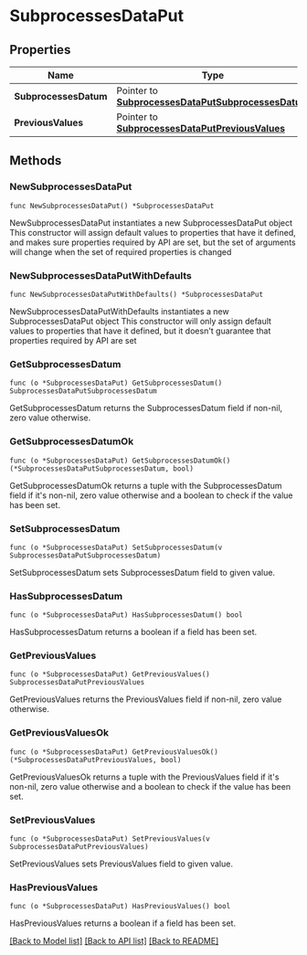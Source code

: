 # SubprocessesDataPut

## Properties

Name | Type | Description | Notes
------------ | ------------- | ------------- | -------------
**SubprocessesDatum** | Pointer to [**SubprocessesDataPutSubprocessesDatum**](SubprocessesDataPutSubprocessesDatum.md) |  | [optional] 
**PreviousValues** | Pointer to [**SubprocessesDataPutPreviousValues**](SubprocessesDataPutPreviousValues.md) |  | [optional] 

## Methods

### NewSubprocessesDataPut

`func NewSubprocessesDataPut() *SubprocessesDataPut`

NewSubprocessesDataPut instantiates a new SubprocessesDataPut object
This constructor will assign default values to properties that have it defined,
and makes sure properties required by API are set, but the set of arguments
will change when the set of required properties is changed

### NewSubprocessesDataPutWithDefaults

`func NewSubprocessesDataPutWithDefaults() *SubprocessesDataPut`

NewSubprocessesDataPutWithDefaults instantiates a new SubprocessesDataPut object
This constructor will only assign default values to properties that have it defined,
but it doesn't guarantee that properties required by API are set

### GetSubprocessesDatum

`func (o *SubprocessesDataPut) GetSubprocessesDatum() SubprocessesDataPutSubprocessesDatum`

GetSubprocessesDatum returns the SubprocessesDatum field if non-nil, zero value otherwise.

### GetSubprocessesDatumOk

`func (o *SubprocessesDataPut) GetSubprocessesDatumOk() (*SubprocessesDataPutSubprocessesDatum, bool)`

GetSubprocessesDatumOk returns a tuple with the SubprocessesDatum field if it's non-nil, zero value otherwise
and a boolean to check if the value has been set.

### SetSubprocessesDatum

`func (o *SubprocessesDataPut) SetSubprocessesDatum(v SubprocessesDataPutSubprocessesDatum)`

SetSubprocessesDatum sets SubprocessesDatum field to given value.

### HasSubprocessesDatum

`func (o *SubprocessesDataPut) HasSubprocessesDatum() bool`

HasSubprocessesDatum returns a boolean if a field has been set.

### GetPreviousValues

`func (o *SubprocessesDataPut) GetPreviousValues() SubprocessesDataPutPreviousValues`

GetPreviousValues returns the PreviousValues field if non-nil, zero value otherwise.

### GetPreviousValuesOk

`func (o *SubprocessesDataPut) GetPreviousValuesOk() (*SubprocessesDataPutPreviousValues, bool)`

GetPreviousValuesOk returns a tuple with the PreviousValues field if it's non-nil, zero value otherwise
and a boolean to check if the value has been set.

### SetPreviousValues

`func (o *SubprocessesDataPut) SetPreviousValues(v SubprocessesDataPutPreviousValues)`

SetPreviousValues sets PreviousValues field to given value.

### HasPreviousValues

`func (o *SubprocessesDataPut) HasPreviousValues() bool`

HasPreviousValues returns a boolean if a field has been set.


[[Back to Model list]](../README.md#documentation-for-models) [[Back to API list]](../README.md#documentation-for-api-endpoints) [[Back to README]](../README.md)


